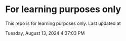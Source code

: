 # For learning purposes only
This repo is for learning purposes only.
Last updated at

Tuesday, August 13, 2024 4:37:03 PM

